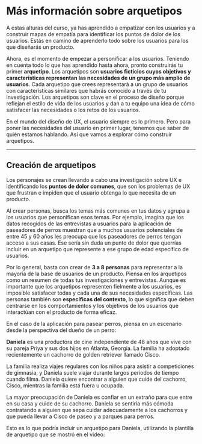 # Más información sobre arquetipos

A estas alturas del curso, ya has aprendido a empatizar con los usuarios y a construir mapas de empatía para identificar los puntos de dolor de los usuarios. Estás en camino de aprenderlo todo sobre los usuarios para los que diseñarás un producto.

Ahora, es el momento de empezar a personificar a los usuarios. Teniendo en cuenta todo lo que has aprendido hasta ahora, pronto construirás tu primer **arquetipo**. Los arquetipos son **usuarios ficticios cuyos objetivos y características representan las necesidades de un grupo más amplio de usuarios**. Cada arquetipo que crees representará a un grupo de usuarios con características similares que habrás conocido a través de tu investigación. Los arquetipos son clave en el proceso de diseño porque reflejan el estilo de vida de los usuarios y dan a tu equipo una idea de cómo satisfacer las necesidades o los retos de los usuarios.

En el mundo del diseño de UX, el usuario siempre es lo primero. Pero para poner las necesidades del usuario en primer lugar, tenemos que saber de quién estamos hablando. Así que vamos a explorar cómo construir arquetipos.

---

## Creación de arquetipos

Los personajes se crean llevando a cabo una investigación sobre UX e identificando los **puntos de dolor comunes**, que son los problemas de UX que frustran e impiden que el usuario obtenga lo que necesita de un producto.

Al crear personas, busca los temas más comunes en tus datos y agrupa a los usuarios que personifican esos temas. Por ejemplo, imagina que los datos recogidos de las entrevistas a usuarios para la aplicación de paseadores de perros muestran que a muchos usuarios potenciales de entre 45 y 60 años les preocupa que los paseadores de perros tengan acceso a sus casas. Ese sería sin duda un punto de dolor que querrías incluir en un arquetipo que represente a ese grupo de edad específico de usuarios.

Por lo general, basta con crear de **3 a 8 personas** para representar a la mayoría de la base de usuarios de un producto. Piensa en los arquetipos como un resumen de todas tus investigaciones y entrevistas. Aunque es importante que los arquetipos representen fielmente a los usuarios, es imposible satisfacer todas y cada una de sus necesidades específicas. Las personas también son **específicas del contexto**, lo que significa que deben centrarse en los comportamientos y los objetivos de los usuarios que interactúan con el producto de forma eficaz.

En el caso de la aplicación para pasear perros, piensa en un escenario desde la perspectiva del dueño de un perro:

**Daniela** es una productora de cine independiente de 48 años que vive con su pareja Priya y sus dos hijos en Atlanta, Georgia. La familia ha adoptado recientemente un cachorro de golden retriever llamado Cisco.

La familia realiza viajes regulares con los niños para asistir a competiciones de gimnasia, y Daniela suele viajar durante largos periodos de tiempo cuando filma. Daniela quiere encontrar a alguien que cuide del cachorro, Cisco, mientras la familia está fuera u ocupada.

La mayor preocupación de Daniela es confiar en un extraño para que entre en su casa y cuide de su cachorro. Daniela se sentiría más cómoda contratando a alguien que sepa cuidar adecuadamente a los cachorros y que pueda llevar a Cisco de paseo y a parques para perros.

Esto es lo que podría incluir un arquetipo para Daniela, utilizando la plantilla de arquetipo que se mostró en el video:

